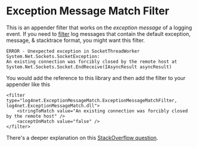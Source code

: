 # Exception Message Match Filter
This is an appender filter that works on the _exception message_ of a logging event. If you need to [filter][l4n-filter] log messages that contain the default exception, message, & stacktrace format, you might want this filter.

    ERROR - Unexpected exception in SocketThreadWorker System.Net.Sockets.SocketException:
    An existing connection was forcibly closed by the remote host at System.Net.Sockets.Socket.EndReceive(IAsyncResult asyncResult)

You would add the reference to this library and then add the filter to your appender like this

    <filter type="log4net.ExceptionMessageMatch.ExceptionMessageMatchFilter, log4net.ExceptionMessageMatch.dll">
        <stringToMatch value="An existing connection was forcibly closed by the remote host" />
        <acceptOnMatch value="false" />
    </filter>
    
There's a deeper explanation on this [StackOverflow question][so].

 [so]: http://stackoverflow.com/questions/5894291
 [l4n-filter]: http://logging.apache.org/log4net/release/manual/configuration.html#filters